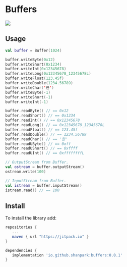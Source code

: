 # Buffers

[![](https://jitpack.io/v/shanpark/Buffers.svg)](https://jitpack.io/#shanpark/Buffers)

## Usage

```kotlin
val buffer = Buffer(1024)

buffer.writeByte(0x12)
buffer.writeShort(0x1234)
buffer.writeInt(0x12345678)
buffer.writeLong(0x12345678_12345678L)
buffer.writeFloat(123.45f)
buffer.writeDouble(1234.56789)
buffer.writeChar('한')
buffer.writeByte(-1)
buffer.writeShort(-1)
buffer.writeInt(-1)

buffer.readByte() // == 0x12
buffer.readShort() // == 0x1234
buffer.readInt() // == 0x12345678
buffer.readLong() // == 0x12345678_12345678L
buffer.readFloat() // == 123.45f
buffer.readDouble() // == 1234.56789
buffer.readChar() // == '한'
buffer.readUByte() // == 0xff
buffer.readUShort() // == 0xffff
buffer.readUInt() // == 0xffffffffL

// OutputStream from Buffer.
val ostream = buffer.outputStream()
ostream.write(100)

// InputStream from Buffer.
val istream = buffer.inputStream()
istream.read() // == 100
```

## Install

To install the library add:

```gradle
repositories { 
   ...
   maven { url "https://jitpack.io" }
}

dependencies {
   implementation 'io.github.shanpark:buffers:0.0.1'
}
```